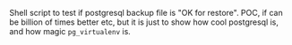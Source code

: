 Shell script to test if postgresql backup file is "OK for restore".
POC, if can be billion of times better etc, but it is just to show how cool postgresql is, and how magic `pg_virtualenv` is.

